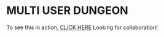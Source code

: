 # MULTI USER DUNGEON

To see this in action, [CLICK HERE](https://developersandbox.xyz/dungeon)
Looking for collaboration!
